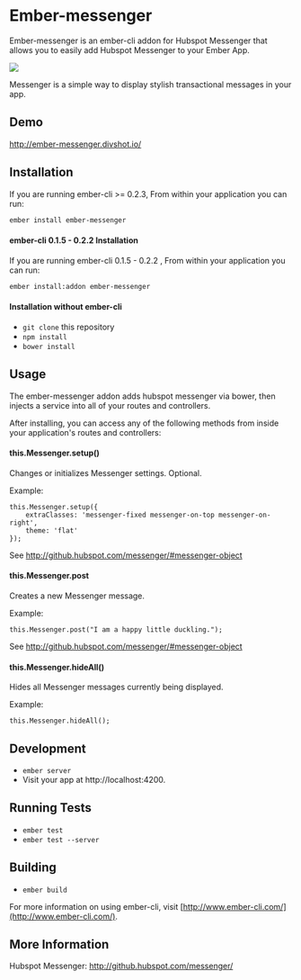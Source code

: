 # Ember-messenger

Ember-messenger is an ember-cli addon for Hubspot Messenger that allows you to easily add Hubspot Messenger to your Ember App.

<img src="http://i.imgur.com/qf6weQP.png">

Messenger is a simple way to display stylish transactional messages in your app.

## Demo

http://ember-messenger.divshot.io/

## Installation

If you are running ember-cli >= 0.2.3, From within your application you can run:

```bash
ember install ember-messenger
```

#### ember-cli 0.1.5 - 0.2.2 Installation

If you are running ember-cli 0.1.5 - 0.2.2 , From within your application you can run:

```bash
ember install:addon ember-messenger
```

#### Installation without ember-cli

* `git clone` this repository
* `npm install`
* `bower install`

## Usage

The ember-messenger addon adds hubspot messenger via bower, then injects a service into all of your routes and controllers.

After installing, you can access any of the following methods from inside your application's routes and controllers:

#### this.Messenger.setup()

Changes or initializes Messenger settings. Optional.

Example:

    this.Messenger.setup({
        extraClasses: 'messenger-fixed messenger-on-top messenger-on-right',
        theme: 'flat'
    });

See http://github.hubspot.com/messenger/#messenger-object

#### this.Messenger.post

Creates a new Messenger message.

Example: 

    this.Messenger.post("I am a happy little duckling.");

See http://github.hubspot.com/messenger/#messenger-object

#### this.Messenger.hideAll()

Hides all Messenger messages currently being displayed.

Example:

    this.Messenger.hideAll();

## Development

* `ember server`
* Visit your app at http://localhost:4200.

## Running Tests

* `ember test`
* `ember test --server`

## Building

* `ember build`

For more information on using ember-cli, visit [http://www.ember-cli.com/](http://www.ember-cli.com/).


## More Information

Hubspot Messenger: http://github.hubspot.com/messenger/
